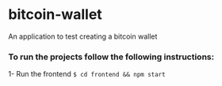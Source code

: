 # bitcoin-wallet
An application to test creating a bitcoin wallet

### To run the projects follow the following instructions:
1- Run the frontend `$ cd frontend && npm start`